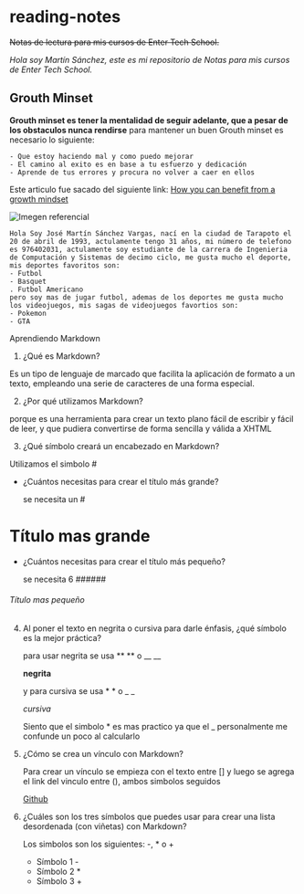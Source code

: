 # reading-notes
~~Notas de lectura para mis cursos de Enter Tech School.~~

*Hola soy Martín Sánchez, este es mi repositorio de Notas para mis cursos de Enter Tech School.*

## Grouth Minset

**Grouth minset es tener la mentalidad de seguir adelante, que a pesar de los obstaculos nunca rendirse**
para mantener un buen Grouth minset es necesario lo siguiente:
```
- Que estoy haciendo mal y como puedo mejorar
- El camino al exito es en base a tu esfuerzo y dedicación
- Aprende de tus errores y procura no volver a caer en ellos
```
Este articulo fue sacado del siguiente link:
[How you can benefit from a growth mindset](https://www.atlassian.com/blog/inside-atlassian/growth-mindset)

![Imegen referencial](https://avatars.githubusercontent.com/u/42150007?v=4)
```
Hola Soy José Martín Sánchez Vargas, nací en la ciudad de Tarapoto el 20 de abril de 1993, actulamente tengo 31 años, mi número de telefono es 976402031, actulamente soy estudiante de la carrera de Ingenieria de Computación y Sistemas de decimo ciclo, me gusta mucho el deporte, mis deportes favoritos son:
- Futbol
- Basquet
. Futbol Americano
pero soy mas de jugar futbol, ademas de los deportes me gusta mucho los videojuegos, mis sagas de videojuegos favortios son:
- Pokemon
- GTA
```

Aprendiendo Markdown

1. ¿Qué es Markdown?
   
Es un tipo de lenguaje de marcado que facilita la aplicación de formato a un texto, empleando una serie de caracteres de una forma especial.

2. ¿Por qué utilizamos Markdown?
   
porque es una herramienta para crear un texto plano fácil de escribir y fácil de leer, y que pudiera convertirse de forma sencilla y válida a XHTML

3. ¿Qué símbolo creará un encabezado en Markdown?
   
Utilizamos el simbolo #

+ ¿Cuántos necesitas para crear el título más grande?

  se necesita un #
  
# Título mas grande

+ ¿Cuántos necesitas para crear el título más pequeño?

  se necesita 6 ######
  
###### Título mas pequeño

4. Al poner el texto en negrita o cursiva para darle énfasis, ¿qué símbolo es la mejor práctica?

   para usar negrita se usa ** ** o __ __
   
   **negrita**
   
   y para cursiva se usa * * o _ _
   
   *cursiva*

   Siento que el simbolo * es mas practico ya que el _ personalmente me confunde un poco al calcularlo
   
5. ¿Cómo se crea un vínculo con Markdown?

   Para crear un vínculo se empieza con el texto entre [] y luego se agrega el link del vinculo entre (), ambos simbolos seguidos

   [Github](https://github.com)
   
6. ¿Cuáles son los tres símbolos que puedes usar para crear una lista desordenada (con viñetas) con Markdown?

   Los simbolos son los siguientes: -, * o +
   - Símbolo 1 -
   - Símbolo 2 *
   - Símbolo 3 +
